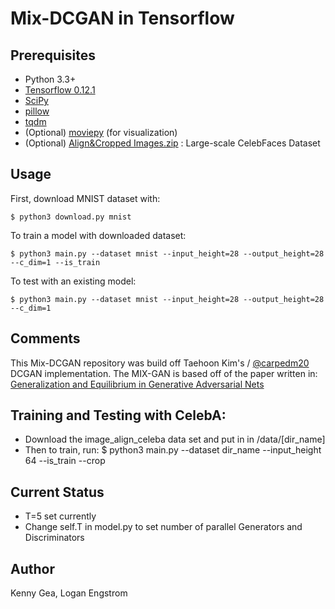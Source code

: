 # Mix-DCGAN in Tensorflow

## Prerequisites

- Python 3.3+
- [Tensorflow 0.12.1](https://github.com/tensorflow/tensorflow/tree/r0.12)
- [SciPy](http://www.scipy.org/install.html)
- [pillow](https://github.com/python-pillow/Pillow)
- [tqdm](https://pypi.python.org/pypi/tqdm)
- (Optional) [moviepy](https://github.com/Zulko/moviepy) (for visualization)
- (Optional) [Align&Cropped Images.zip](http://mmlab.ie.cuhk.edu.hk/projects/CelebA.html) : Large-scale CelebFaces Dataset


## Usage

First, download MNIST dataset with:

    $ python3 download.py mnist

To train a model with downloaded dataset:

    $ python3 main.py --dataset mnist --input_height=28 --output_height=28 --c_dim=1 --is_train

To test with an existing model:

    $ python3 main.py --dataset mnist --input_height=28 --output_height=28 --c_dim=1

## Comments

This Mix-DCGAN repository was build off Taehoon Kim's / [@carpedm20](http://carpedm20.github.io/) DCGAN implementation. The MIX-GAN is based off of the paper written in: [Generalization and Equilibrium in Generative Adversarial Nets ](https://arxiv.org/abs/1703.00573)

## Training and Testing with CelebA:
 - Download the image_align_celeba data set and put in in /data/[dir_name]
 - Then to train, run:
 	$ python3 main.py --dataset dir_name --input_height 64 --is_train --crop

## Current Status
 - T=5 set currently
 - Change self.T in model.py to set number of parallel Generators and Discriminators

## Author
Kenny Gea, Logan Engstrom 
